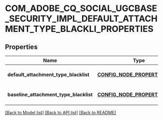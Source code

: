 # COM_ADOBE_CQ_SOCIAL_UGCBASE_SECURITY_IMPL_DEFAULT_ATTACHMENT_TYPE_BLACKLI_PROPERTIES

## Properties
Name | Type | Description | Notes
------------ | ------------- | ------------- | -------------
**default_attachment_type_blacklist** | [**CONFIG_NODE_PROPERTY_ARRAY**](configNodePropertyArray.md) |  | [optional] [default to null]
**baseline_attachment_type_blacklist** | [**CONFIG_NODE_PROPERTY_ARRAY**](configNodePropertyArray.md) |  | [optional] [default to null]

[[Back to Model list]](../README.md#documentation-for-models) [[Back to API list]](../README.md#documentation-for-api-endpoints) [[Back to README]](../README.md)



